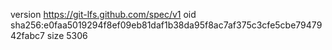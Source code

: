 version https://git-lfs.github.com/spec/v1
oid sha256:e0faa5019294f8ef09eb81daf1b38da95f8ac7af375c3cfe5cbe7947942fabc7
size 5306
